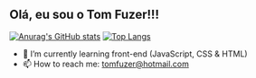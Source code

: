 ## Olá, eu sou o Tom Fuzer!!!

[![Anurag's GitHub stats](https://github-readme-stats.vercel.app/api?username=tomfuzer&theme=dracula)](https://github.com/Tomfuzer) [![Top Langs](https://github-readme-stats.vercel.app/api/top-langs/?username=tomfuzer&layout=compact&theme=dracula)](https://github.com/Tomfuzer/Portfolio)


- 🌱 I’m currently learning front-end (JavaScript, CSS & HTML)
- 📫 How to reach me: tomfuzer@hotmail.com


